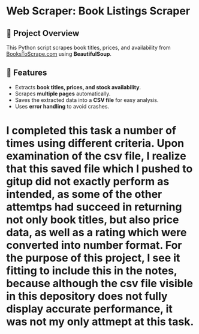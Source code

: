 # Web Scraper: Book Listings Scraper

## 📌 Project Overview
This Python script scrapes book titles, prices, and availability from 
[BooksToScrape.com](https://books.toscrape.com/) using **BeautifulSoup**.

## 📂 Features
- Extracts **book titles, prices, and stock availability**.
- Scrapes **multiple pages** automatically.
- Saves the extracted data into a **CSV file** for easy analysis.
- Uses **error handling** to avoid crashes.

# I completed this task a number of times using different criteria. Upon examination of the csv file, I realize that this saved file which I pushed to gitup did not exactly perform as intended, as some of the other attemtps had succeed in returning not only book titles, but also price data, as well as a rating which were converted into number format. For the purpose of this project, I see it fitting to include this in the notes, because although the csv file visible in this depository does not fully display accurate performance, it was not my only attmept at this task.
